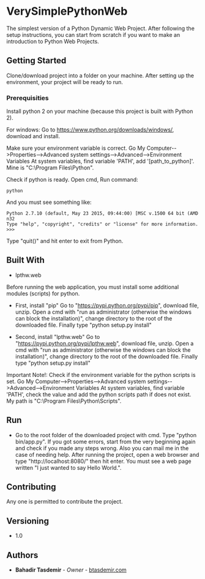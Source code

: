 # VerySimplePythonWeb

The simplest version of a Python Dynamic Web Project. After following the setup instructions, you can start from scratch if you want to make an introduction to Python Web Projects.

## Getting Started

Clone/download project into a folder on your machine. After setting up the environment, your project will be ready to run.

### Prerequisities

Install python 2 on your machine (because this project is built with Python 2).

For windows: Go to https://www.python.org/downloads/windows/, download and install.

Make sure your environment variable is correct. Go My Computer-->Properties-->Advanced system settings-->Advanced-->Environment Variables At system variables, find variable 'PATH', add '[path_to_python]'. Mine is "C:\Program Files\Python".

Check if python is ready. Open cmd, Run command:
```
python
```
And you must see something like:
```
Python 2.7.10 (default, May 23 2015, 09:44:00) [MSC v.1500 64 bit (AMD
n32
Type "help", "copyright", "credits" or "license" for more information.
>>>
```
Type "quit()" and hit enter to exit from Python.

## Built With

* lpthw.web

Before running the web application, you must install some additional modules (scripts) for python.

* First, install "pip" Go to "https://pypi.python.org/pypi/pip", download file, unzip. Open a cmd with "run as administrator (otherwise the windows can block the installation)", change directory to the root of the downloaded file. Finally type "python setup.py install"

* Second, install "lpthw.web" Go to "https://pypi.python.org/pypi/lpthw.web", download file, unzip. Open a cmd with "run as administrator (otherwise the windows can block the installation)", change directory to the root of the downloaded file. Finally type "python setup.py install"

Important Note!: Check if the environment variable for the python scripts is set. Go My Computer-->Properties-->Advanced system settings-->Advanced-->Environment Variables At system variables, find variable 'PATH', check the value and add the python scripts path if does not exist. My path is "C:\Program Files\Python\Scripts".

## Run

* Go to the root folder of the downloaded project with cmd. Type "python bin/app.py". If you got some errors, start from the very beginning again and check if you made any steps wrong. Also you can mail me in the case of needing help. After running the project, open a web browser and type "http://localhost:8080/" then hit enter. You must see a web page written "I just wanted to say Hello World.".

## Contributing

Any one is permitted to contribute the project.

## Versioning

* 1.0

## Authors

* **Bahadir Tasdemir** - *Owner* - [btasdemir.com](http://www.btasdemir.com)

